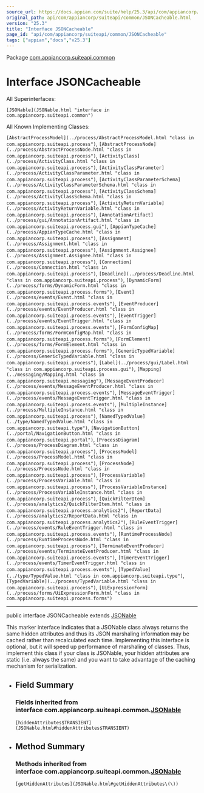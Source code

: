 ```yaml
---
source_url: https://docs.appian.com/suite/help/25.3/api/com/appiancorp/suiteapi/common/JSONCacheable.html
original_path: api/com/appiancorp/suiteapi/common/JSONCacheable.html
version: "25.3"
title: "Interface JSONCacheable"
page_id: "api/com/appiancorp/suiteapi/common/JSONCacheable"
tags: ["appian","docs","v25.3"]
---
```



Package [com.appiancorp.suiteapi.common](package-summary.html)

# Interface JSONCacheable

All Superinterfaces:

`[JSONable](JSONable.html "interface in com.appiancorp.suiteapi.common")`

All Known Implementing Classes:

`[AbstractProcessModel](../process/AbstractProcessModel.html "class in com.appiancorp.suiteapi.process")`, `[AbstractProcessNode](../process/AbstractProcessNode.html "class in com.appiancorp.suiteapi.process")`, `[ActivityClass](../process/ActivityClass.html "class in com.appiancorp.suiteapi.process")`, `[ActivityClassParameter](../process/ActivityClassParameter.html "class in com.appiancorp.suiteapi.process")`, `[ActivityClassParameterSchema](../process/ActivityClassParameterSchema.html "class in com.appiancorp.suiteapi.process")`, `[ActivityClassSchema](../process/ActivityClassSchema.html "class in com.appiancorp.suiteapi.process")`, `[ActivityReturnVariable](../process/ActivityReturnVariable.html "class in com.appiancorp.suiteapi.process")`, `[AnnotationArtifact](../process/gui/AnnotationArtifact.html "class in com.appiancorp.suiteapi.process.gui")`, `[AppianTypeCache](../process/AppianTypeCache.html "class in com.appiancorp.suiteapi.process")`, `[Assignment](../process/Assignment.html "class in com.appiancorp.suiteapi.process")`, `[Assignment.Assignee](../process/Assignment.Assignee.html "class in com.appiancorp.suiteapi.process")`, `[Connection](../process/Connection.html "class in com.appiancorp.suiteapi.process")`, `[Deadline](../process/Deadline.html "class in com.appiancorp.suiteapi.process")`, `[DynamicForm](../process/forms/DynamicForm.html "class in com.appiancorp.suiteapi.process.forms")`, `[Event](../process/events/Event.html "class in com.appiancorp.suiteapi.process.events")`, `[EventProducer](../process/events/EventProducer.html "class in com.appiancorp.suiteapi.process.events")`, `[EventTrigger](../process/events/EventTrigger.html "class in com.appiancorp.suiteapi.process.events")`, `[FormConfigMap](../process/forms/FormConfigMap.html "class in com.appiancorp.suiteapi.process.forms")`, `[FormElement](../process/forms/FormElement.html "class in com.appiancorp.suiteapi.process.forms")`, `[GenericTypedVariable](../process/GenericTypedVariable.html "class in com.appiancorp.suiteapi.process")`, `[Label](../process/gui/Label.html "class in com.appiancorp.suiteapi.process.gui")`, `[Mapping](../messaging/Mapping.html "class in com.appiancorp.suiteapi.messaging")`, `[MessageEventProducer](../process/events/MessageEventProducer.html "class in com.appiancorp.suiteapi.process.events")`, `[MessageEventTrigger](../process/events/MessageEventTrigger.html "class in com.appiancorp.suiteapi.process.events")`, `[MultipleInstance](../process/MultipleInstance.html "class in com.appiancorp.suiteapi.process")`, `[NamedTypedValue](../type/NamedTypedValue.html "class in com.appiancorp.suiteapi.type")`, `[NavigationButton](../portal/NavigationButton.html "class in com.appiancorp.suiteapi.portal")`, `[ProcessDiagram](../process/ProcessDiagram.html "class in com.appiancorp.suiteapi.process")`, `[ProcessModel](../process/ProcessModel.html "class in com.appiancorp.suiteapi.process")`, `[ProcessNode](../process/ProcessNode.html "class in com.appiancorp.suiteapi.process")`, `[ProcessVariable](../process/ProcessVariable.html "class in com.appiancorp.suiteapi.process")`, `[ProcessVariableInstance](../process/ProcessVariableInstance.html "class in com.appiancorp.suiteapi.process")`, `[QuickFilterItem](../process/analytics2/QuickFilterItem.html "class in com.appiancorp.suiteapi.process.analytics2")`, `[ReportData](../process/analytics2/ReportData.html "class in com.appiancorp.suiteapi.process.analytics2")`, `[RuleEventTrigger](../process/events/RuleEventTrigger.html "class in com.appiancorp.suiteapi.process.events")`, `[RuntimeProcessNode](../process/RuntimeProcessNode.html "class in com.appiancorp.suiteapi.process")`, `[TerminateEventProducer](../process/events/TerminateEventProducer.html "class in com.appiancorp.suiteapi.process.events")`, `[TimerEventTrigger](../process/events/TimerEventTrigger.html "class in com.appiancorp.suiteapi.process.events")`, `[TypedValue](../type/TypedValue.html "class in com.appiancorp.suiteapi.type")`, `[TypedVariable](../process/TypedVariable.html "class in com.appiancorp.suiteapi.process")`, `[UiExpressionForm](../process/forms/UiExpressionForm.html "class in com.appiancorp.suiteapi.process.forms")`

* * *

public interface JSONCacheable extends [JSONable](JSONable.html "interface in com.appiancorp.suiteapi.common")

This marker interface indicates that a JSONable class always returns the same hidden attributes and thus its JSON marshaling information may be cached rather than recalculated each time. Implementing this interface is optional, but it will speed up performance of marshaling of classes. Thus, implement this class if your class is JSONable, your hidden attributes are static (i.e. always the same) and you want to take advantage of the caching mechanism for serialization.

-   ## Field Summary

    ### Fields inherited from interface com.appiancorp.suiteapi.common.[JSONable](JSONable.html "interface in com.appiancorp.suiteapi.common")

    `[hiddenAttributes$TRANSIENT](JSONable.html#hiddenAttributes$TRANSIENT)`

-   ## Method Summary

    ### Methods inherited from interface com.appiancorp.suiteapi.common.[JSONable](JSONable.html "interface in com.appiancorp.suiteapi.common")

    `[getHiddenAttributes](JSONable.html#getHiddenAttributes\(\))`